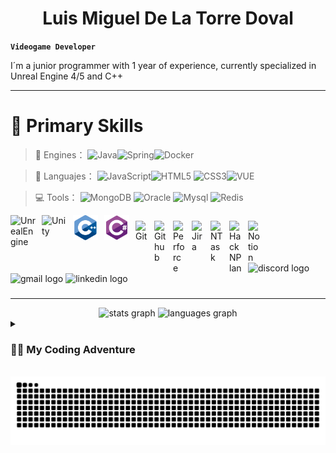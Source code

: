 # <div align="center"> Luis Miguel De La Torre Doval</div>
**`Videogame Developer`**

I´m a junior programmer with 1 year of experience, currently specialized in Unreal Engine 4/5 and C++

---

# 🧰 Primary Skills

> 🔭 Engines： ![Java](https://img.shields.io/badge/-Java-gray?style=flat-circle&logo=java)![Spring](https://img.shields.io/badge/-Spring-green?style=flat-circle&logo=spring)![Docker](https://img.shields.io/badge/-Docker-blue?style=flat-circle&logo=Docker)

> 👯 Languajes： ![JavaScript](https://img.shields.io/badge/-JavaScript-yellow?style=flat-circle&logo=javascript)![HTML5](https://img.shields.io/badge/-HTML5-yellow?style=flat-circle&logo=html5) ![CSS3](https://img.shields.io/badge/-CSS3-yellow?style=flat-circle&logo=css3)![VUE](https://img.shields.io/badge/-VUE-blue?style=flat-circle&logo=VUE)

> 💻 Tools：
![MongoDB](https://img.shields.io/badge/-MongoDB-blue?style=flat-circle&logo=MongoDB)
> ![Oracle](https://img.shields.io/badge/-Oracle-red?style=flat-circle&logo=Oracle)
> ![Mysql](https://img.shields.io/badge/-Mysql-white?style=flat-circle&logo=mysql)
> ![Redis](https://img.shields.io/badge/-Redis-green?style=flat-circle&logo=Redis)

<img align="left" alt="UnrealEngine" width="40px" style="padding-right:10px;" src="https://raw.githubusercontent.com/pheralb/svgl/5c82f5c8ee850fe1ae505978ae50296c9f5a6f29/static/library/unreal_engine_dark.svg" />
<img align="left" alt="Unity" width="40px" style="padding-right:10px;" src="https://www.vectorlogo.zone/logos/unity3d/unity3d-icon.svg" />



<img align="left" alt="CPlusPlus" width="40px" style="padding-right:10px;" src="https://raw.githubusercontent.com/devicons/devicon/master/icons/cplusplus/cplusplus-original.svg" /> 
<img align="left" alt="CSharp" width="40px" style="padding-right:10px;" src="https://raw.githubusercontent.com/devicons/devicon/master/icons/csharp/csharp-original.svg" />

###

<img align="left" alt="Git" width="20px" style="padding-right:10px;" src="https://cdn.jsdelivr.net/gh/devicons/devicon@latest/icons/git/git-original.svg" />
<img align="left" alt="Github" width="20px" style="padding-right:10px;" src="https://raw.githubusercontent.com/rdimascio/icons/932c4cf6c9e2031abeca1c164baa0f76785c16fe/icons/light/github.svg" />
<img align="left" alt="Perforce" width="20px" style="padding-right:10px;" src="https://www.vectorlogo.zone/logos/perforce/perforce-icon.svg" />

<img align="left" alt="Jira" width="20px" style="padding-right:10px;" src="https://cdn.jsdelivr.net/gh/devicons/devicon@latest/icons/jira/jira-original.svg" />
<img align="left" alt="NTask" width="20px" style="padding-right:10px;" src="https://www.ntaskmanager.com/wp-content/uploads/2022/05/nTask-Logo-Mark.svg" />
<img align="left" alt="HackNPlan" width="20px" style="padding-right:10px;" src="https://hacknplan.com/wp-content/uploads/2023/03/cropped-icon.png" />

<img align="left" alt="Notion" width="20px" style="padding-right:10px;" src="https://cdn.jsdelivr.net/gh/devicons/devicon@latest/icons/notion/notion-original.svg" />        


###

<div align="left">
  <img src="https://img.shields.io/static/v1?message=Discord&logo=discord&label=&color=7289DA&logoColor=white&labelColor=&style=for-the-badge" height="35" alt="discord logo"  />
  <img src="https://img.shields.io/static/v1?message=Gmail&logo=gmail&label=&color=D14836&logoColor=white&labelColor=&style=for-the-badge" height="35" alt="gmail logo"  />
  <img src="https://img.shields.io/static/v1?message=LinkedIn&logo=linkedin&label=&color=0077B5&logoColor=white&labelColor=&style=for-the-badge" height="35" alt="linkedin logo"  />
</div>

###

---

<div align="center">
  <img src="https://github-readme-stats.vercel.app/api?username=maurodesouza&hide_title=false&hide_rank=false&show_icons=true&include_all_commits=true&count_private=true&disable_animations=false&theme=dracula&locale=en&hide_border=false" height="150" alt="stats graph"  />
  <img src="https://github-readme-stats.vercel.app/api/top-langs?username=maurodesouza&locale=en&hide_title=false&layout=compact&card_width=320&langs_count=5&theme=dracula&hide_border=false" height="150" alt="languages graph"  />
</div>

<details>
  <summary><h3>👨‍💻 My Coding Adventure</h3></summary>
I started studying code as a software developer, it quickly felt boring to me since all I ended up doing were softwares that were useful and actually functional, but didn´t feel like a "creation" to me. That´s when I discovered ✨GAME ENGINES✨ and decided to give Unity a try. It amazed me how fascinating it was to write a bit of code and then, all of a sudden, I had created something alive(ish?)!. I decided to keep on studying and made a Master´s Degree on Videogame Programming, suffered Unreal Engine´s wrath and, after long months of learning and practicing, ended up loving it!. Right now I´m working hard to improve myself, learn new technologies and achieve new goals.
</details>

<br clear="both">

<img src="https://raw.githubusercontent.com/holic-x/holic-x/output/github-contribution-grid-snake-dark.svg" alt="Snake animation" />

###

